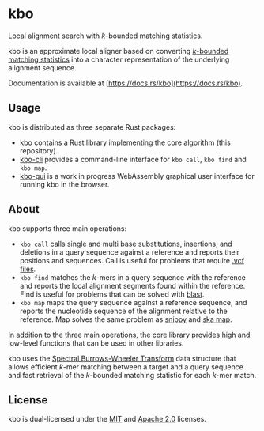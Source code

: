 # kbo
Local alignment search with _k_-bounded matching statistics.

kbo is an approximate local aligner based on converting [_k_-bounded matching
statistics](https://www.biorxiv.org/content/10.1101/2024.02.19.580943v1)
into a character representation of the underlying alignment sequence.

Documentation is available at [https://docs.rs/kbo](https://docs.rs/kbo).

## Usage
kbo is distributed as three separate Rust packages:
- [kbo](https://github.com/tmaklin/kbo) contains a Rust library implementing the core algorithm (this repository).
- [kbo-cli](https://github.com/tmaklin/kbo-cli) provides a command-line interface for `kbo call`, `kbo find` and `kbo map`.
- [kbo-gui](https://github.com/tmaklin/kbo-gui) is a work in progress WebAssembly graphical user interface for running kbo in the browser.

## About
kbo supports three main operations:

- `kbo call` calls single and multi base substitutions,
  insertions, and deletions in a query sequence against a reference and
  reports their positions and sequences. Call is useful for problems that
  require [.vcf files](https://samtools.github.io/hts-specs/VCFv4.2.pdf).
- `kbo find` matches the _k_-mers in a query sequence with the
  reference and reports the local alignment segments found within the
  reference. Find is useful for problems that can be solved with
  [blast](https://blast.ncbi.nlm.nih.gov/Blast.cgi).
- `kbo map` maps the query sequence against a reference
  sequence, and reports the nucleotide sequence of the alignment relative to
  the reference. Map solves the same problem as
  [snippy](https://github.com/tseemann/snippy) and [ska
  map](https://docs.rs/ska/latest/ska/#ska-map).

In addition to the three main operations, the core library provides high and
low-level functions that can be used in other libraries.

kbo uses the [Spectral Burrows-Wheeler
Transform](https://docs.rs/sbwt/latest/sbwt/) data structure that allows
efficient _k_-mer matching between a target and a query sequence and
fast retrieval of the _k_-bounded matching statistic for each _k_-mer match.

## License
kbo is dual-licensed under the [MIT](LICENSE-MIT) and [Apache 2.0](LICENSE-APACHE) licenses.
